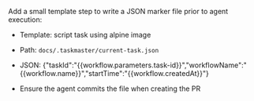 Add a small template step to write a JSON marker file prior to agent execution:
- Template: script task using alpine image
- Path: `docs/.taskmaster/current-task.json`
- JSON: {"taskId":"{{workflow.parameters.task-id}}","workflowName":"{{workflow.name}}","startTime":"{{workflow.createdAt}}"}


- Ensure the agent commits the file when creating the PR
